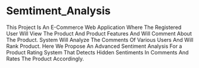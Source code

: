 # Semtiment_Analysis


This Project Is An E-Commerce Web Application Where The Registered User Will View The Product And Product Features And Will Comment About The Product. System Will Analyze The Comments Of Various Users And Will Rank Product. Here We Propose An Advanced Sentiment Analysis For a Product Rating System That Detects Hidden Sentiments In Comments And Rates The Product Accordingly.
